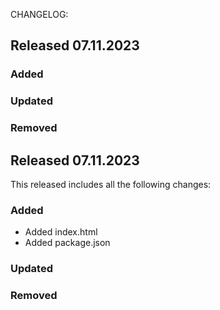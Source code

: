 CHANGELOG:

## Released 07.11.2023

### Added

### Updated

### Removed

## Released 07.11.2023

This released includes all the following changes:

### Added

- Added index.html
- Added package.json

### Updated

### Removed
